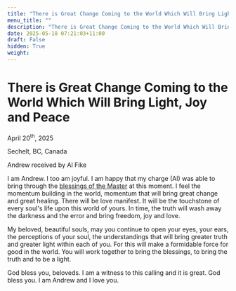 ```yaml
---
title: "There is Great Change Coming to the World Which Will Bring Light, Joy and Peace"
menu_title: ""
description: "There is Great Change Coming to the World Which Will Bring Light, Joy and Peace"
date: 2025-05-18 07:21:03+11:00
draft: False
hidden: True
weight:
---
```

# There is Great Change Coming to the World Which Will Bring Light, Joy and Peace

April 20<sup>th</sup>, 2025

Sechelt, BC, Canada

Andrew received by Al Fike

I am Andrew. I too am joyful. I am happy that my charge (Al) was able to bring through the [blessings of the Master](/contemporary-messages/messages-sorted-year/messages-2025/en-2025-4-20-2-af-jesus/) at this moment. I feel the momentum building in the world, momentum that will bring great change and great healing. There will be love manifest. It will be the touchstone of every soul's life upon this world of yours. In time, the truth will wash away the darkness and the error and bring freedom, joy and love.

My beloved, beautiful souls, may you continue to open your eyes, your ears, the perceptions of your soul, the understandings that will bring greater truth and greater light within each of you. For this will make a formidable force for good in the world. You will work together to bring the blessings, to bring the truth and to be a light.

God bless you, beloveds. I am a witness to this calling and it is great. God bless you. I am Andrew and I love you.
